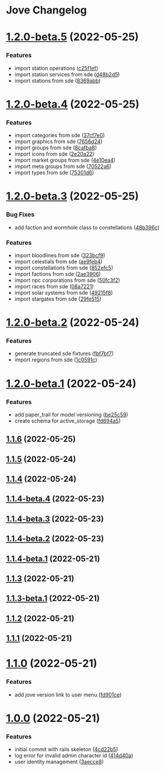 # Jove Changelog

# [1.2.0-beta.5](https://github.com/bokoboshahni/jove/compare/v1.2.0-beta.4...v1.2.0-beta.5) (2022-05-25)


### Features

* import station operations ([c25f1ef](https://github.com/bokoboshahni/jove/commit/c25f1ef3661107fde15b22a4f436fecca7510feb))
* import station services from sde ([d48b2d5](https://github.com/bokoboshahni/jove/commit/d48b2d55048b2bf1efe91cbb8b610264e844fdf4))
* import stations from sde ([8369abb](https://github.com/bokoboshahni/jove/commit/8369abb48e92b0d92d6e37f35d81613e869066d6))

# [1.2.0-beta.4](https://github.com/bokoboshahni/jove/compare/v1.2.0-beta.3...v1.2.0-beta.4) (2022-05-25)


### Features

* import categories from sde ([37cf7e0](https://github.com/bokoboshahni/jove/commit/37cf7e0bc0a98c0f7bc0b1911dc438a4825d1724))
* import graphics from sde ([7656d24](https://github.com/bokoboshahni/jove/commit/7656d241d772c6cdeb4594bdf946876732b6c4dc))
* import groups from sde ([8cafba8](https://github.com/bokoboshahni/jove/commit/8cafba804a91e9442b82626740f2a0bcb8710afa))
* import icons from sde ([2e20a22](https://github.com/bokoboshahni/jove/commit/2e20a22d7351a9a102348b43b15f926ca12d8493))
* import market groups from sde ([4e10ea4](https://github.com/bokoboshahni/jove/commit/4e10ea45f1f3c45f1b34bea601615890618c057b))
* import meta groups from sde ([70522a6](https://github.com/bokoboshahni/jove/commit/70522a6f5181d9aae0af5c6637c8f038ac498684))
* import types from sde ([75301d6](https://github.com/bokoboshahni/jove/commit/75301d67c334f966c0020fde19eb42139d1f4562))

# [1.2.0-beta.3](https://github.com/bokoboshahni/jove/compare/v1.2.0-beta.2...v1.2.0-beta.3) (2022-05-25)


### Bug Fixes

* add faction and wormhole class to constellations ([48b396c](https://github.com/bokoboshahni/jove/commit/48b396c89b2d4457199acc2c53b6d7c78b90907a))


### Features

* import bloodlines from sde ([323bcf9](https://github.com/bokoboshahni/jove/commit/323bcf904e5031e71870a9649e9781dcb1b162c3))
* import celestials from sde ([ae9feb4](https://github.com/bokoboshahni/jove/commit/ae9feb458d90771e811535d14adfd15af85528b2))
* import constellations from sde ([852efc5](https://github.com/bokoboshahni/jove/commit/852efc516a33bcf2866a94f643eae5a230dc1c1c))
* import factions from sde ([2ae3906](https://github.com/bokoboshahni/jove/commit/2ae3906e92e119ccd53324d92edd8de13436a0bc))
* import npc corporations from sde ([50fc3f2](https://github.com/bokoboshahni/jove/commit/50fc3f2f4e4b63bf27acb5f358a3ed6ad528c891))
* import races from sde ([08a7221](https://github.com/bokoboshahni/jove/commit/08a7221f9bb0d0ed5367058f90083846d4285702))
* import solar systems from sde ([49215f8](https://github.com/bokoboshahni/jove/commit/49215f852db06f74f281068c3b0f3893a0e414ea))
* import stargates from sde ([29fe515](https://github.com/bokoboshahni/jove/commit/29fe5156fb4d73ebebc455a79a78d5c9d2cb4a76))

# [1.2.0-beta.2](https://github.com/bokoboshahni/jove/compare/v1.2.0-beta.1...v1.2.0-beta.2) (2022-05-24)


### Features

* generate truncated sde fixtures ([fbf7bf7](https://github.com/bokoboshahni/jove/commit/fbf7bf73aa621a55b431210b550650a15f314fff))
* import regions from sde ([1c0591c](https://github.com/bokoboshahni/jove/commit/1c0591cc983cab2f7526b6b64a2aa0595d37f9d8))



# [1.2.0-beta.1](https://github.com/bokoboshahni/jove/compare/v1.1.4-beta.4...v1.2.0-beta.1) (2022-05-24)


### Features

* add paper_trail for model versioning ([be25c59](https://github.com/bokoboshahni/jove/commit/be25c593b20717860a9b27c8cf9af00d30efb5f8))
* create schema for active_storage ([fd694a5](https://github.com/bokoboshahni/jove/commit/fd694a55dd8747927b8760874b2cb117fca0d2c3))


## [1.1.6](https://github.com/bokoboshahni/jove/compare/v1.1.5...v1.1.6) (2022-05-25)

## [1.1.5](https://github.com/bokoboshahni/jove/compare/v1.1.4...v1.1.5) (2022-05-24)

## [1.1.4](https://github.com/bokoboshahni/jove/compare/v1.1.3...v1.1.4) (2022-05-24)


## [1.1.4-beta.4](https://github.com/bokoboshahni/jove/compare/v1.1.4-beta.3...v1.1.4-beta.4) (2022-05-23)

## [1.1.4-beta.3](https://github.com/bokoboshahni/jove/compare/v1.1.4-beta.2...v1.1.4-beta.3) (2022-05-23)


## [1.1.4-beta.2](https://github.com/bokoboshahni/jove/compare/v1.1.4-beta.1...v1.1.4-beta.2) (2022-05-23)

## [1.1.4-beta.1](https://github.com/bokoboshahni/jove/compare/v1.1.3...v1.1.4-beta.1) (2022-05-21)


## [1.1.3](https://github.com/bokoboshahni/jove/compare/v1.1.2...v1.1.3) (2022-05-21)

## [1.1.3-beta.1](https://github.com/bokoboshahni/jove/compare/v1.1.2...v1.1.3-beta.1) (2022-05-21)


## [1.1.2](https://github.com/bokoboshahni/jove/compare/v1.1.1...v1.1.2) (2022-05-21)

## [1.1.1](https://github.com/bokoboshahni/jove/compare/v1.1.0...v1.1.1) (2022-05-21)

# [1.1.0](https://github.com/bokoboshahni/jove/compare/v1.0.0...v1.1.0) (2022-05-21)


### Features

* add jove version link to user menu ([fd901ce](https://github.com/bokoboshahni/jove/commit/fd901ce21e8953975c7b46f382f9a79f2bbdc2d4))



# [1.0.0](https://github.com/bokoboshahni/jove/compare/4cd22b5d86b7db8d7b63720edf032036dd6336ec...v1.0.0) (2022-05-21)


### Features

* initial commit with rails skeleton ([4cd22b5](https://github.com/bokoboshahni/jove/commit/4cd22b5d86b7db8d7b63720edf032036dd6336ec))
* log error for invalid admin character id ([414d40a](https://github.com/bokoboshahni/jove/commit/414d40a072d3c07b7501b3da503658d99d95f73d))
* user identity management ([3aecce8](https://github.com/bokoboshahni/jove/commit/3aecce854ea802a5223c17d79277ef1db0ed3be6))
